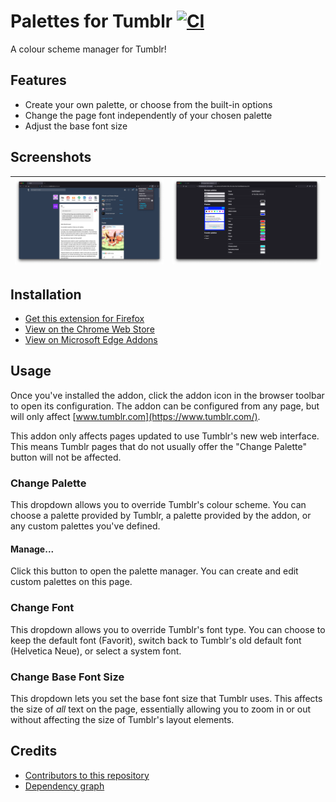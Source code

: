 # Palettes for Tumblr [![CI](https://github.com/AprilSylph/Palettes-for-Tumblr/workflows/CI/badge.svg)](https://github.com/AprilSylph/Palettes-for-Tumblr/actions?query=workflow%3ACI)
A colour scheme manager for Tumblr!

## Features
- Create your own palette, or choose from the built-in options
- Change the page font independently of your chosen palette
- Adjust the base font size

## Screenshots

![](https://github.com/AprilSylph/Palettes-for-Tumblr/raw/76fcb149660ff151764038a643dc4dbb8a2176f5/assets/screenshots/Firefox/Screenshot%202022-03-01%20at%205.02.48%20pm.png) | ![](https://github.com/AprilSylph/Palettes-for-Tumblr/raw/76fcb149660ff151764038a643dc4dbb8a2176f5/assets/screenshots/Firefox/Screenshot%202022-03-01%20at%205.16.38%20pm.png)
-- | --

## Installation
- [Get this extension for Firefox](https://addons.mozilla.org/addon/palettes-for-tumblr/)
- [View on the Chrome Web Store](https://chrome.google.com/webstore/detail/kgllgjbdbkempofinoadnlleigmgppfm)
- [View on Microsoft Edge Addons](https://microsoftedge.microsoft.com/addons/detail/palettes-for-tumblr/neebggkhkldogjekaaljdopepckppphb)

## Usage
Once you've installed the addon, click the addon icon in the browser toolbar to open its configuration. The addon can be configured from any page, but will only affect [www.tumblr.com](https://www.tumblr.com/).

This addon only affects pages updated to use Tumblr's new web interface. This means Tumblr pages that do not usually offer the "Change Palette" button will not be affected.

### Change Palette
This dropdown allows you to override Tumblr's colour scheme. You can choose a palette provided by Tumblr, a palette provided by the addon, or any custom palettes you've defined.

#### Manage...
Click this button to open the palette manager. You can create and edit custom palettes on this page.

### Change Font
This dropdown allows you to override Tumblr's font type. You can choose to keep the default font (Favorit), switch back to Tumblr's old default font (Helvetica Neue), or select a system font.

### Change Base Font Size
This dropdown lets you set the base font size that Tumblr uses. This affects the size of *all* text on the page, essentially allowing you to zoom in or out without affecting the size of Tumblr's layout elements.

## Credits
- [Contributors to this repository](https://github.com/AprilSylph/Palettes-for-Tumblr/graphs/contributors)
- [Dependency graph](https://github.com/AprilSylph/Palettes-for-Tumblr/network/dependencies)
